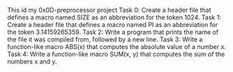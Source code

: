 This id my 0x0D-preprocessor project
Task 0: Create a header file that defines a macro named SIZE as an abbreviation for the token 1024.
Task 1: Create a header file that defines a macro named PI as an abbreviation for the token 3.14159265359.
Task 2: Write a program that prints the name of the file it was compiled from, followed by a new line.
Task 3: Write a function-like macro ABS(x) that computes the absolute value of a number x.
Task 4: Write a function-like macro SUM(x, y) that computes the sum of the numbers x and y.
